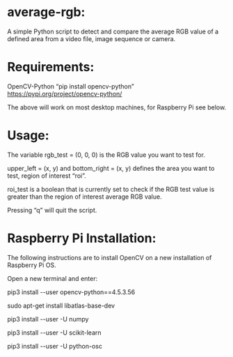 # average-rgb:
A simple Python script to detect and compare the average RGB value of a defined area from a video file, image sequence or camera.

# Requirements:
OpenCV-Python “pip install opencv-python” 			https://pypi.org/project/opencv-python/

The above will work on most desktop machines, for Raspberry Pi see below.


# Usage:
The variable rgb_test = (0, 0, 0) is the RGB value you want to test for. 

upper_left = (x, y) and bottom_right = (x, y) defines the area you want to test, region of interest “roi”.

roi_test is a boolean that is currently set to check if the RGB test value is greater than the region of interest average RGB value. 

Pressing “q” will quit the script. 


# Raspberry Pi Installation:
The following instructions are to install OpenCV on a new installation of Raspberry Pi OS.

Open a new terminal and enter:

pip3 install --user opencv-python==4.5.3.56

sudo apt-get install libatlas-base-dev

pip3 install --user -U numpy

pip3 install --user -U scikit-learn

pip3 install --user -U python-osc

